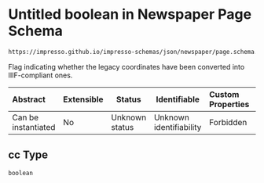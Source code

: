 # Untitled boolean in Newspaper Page Schema

```txt
https://impresso.github.io/impresso-schemas/json/newspaper/page.schema.json#/properties/cc
```

Flag indicating whether the legacy coordinates have been converted into IIIF-compliant ones.


| Abstract            | Extensible | Status         | Identifiable            | Custom Properties | Additional Properties | Access Restrictions | Defined In                                                           |
| :------------------ | ---------- | -------------- | ----------------------- | :---------------- | --------------------- | ------------------- | -------------------------------------------------------------------- |
| Can be instantiated | No         | Unknown status | Unknown identifiability | Forbidden         | Allowed               | none                | [page.schema.json\*](../out/page.schema.json "open original schema") |

## cc Type

`boolean`
